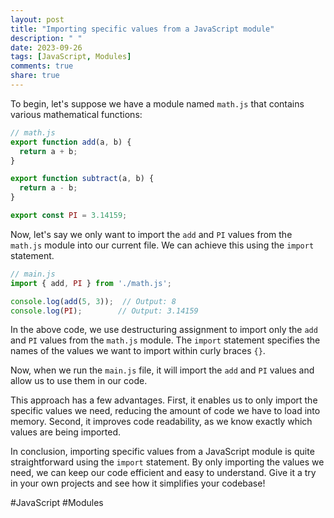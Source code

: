 ```yaml
---
layout: post
title: "Importing specific values from a JavaScript module"
description: " "
date: 2023-09-26
tags: [JavaScript, Modules]
comments: true
share: true
---
```


To begin, let's suppose we have a module named `math.js` that contains various mathematical functions:

```javascript
// math.js
export function add(a, b) {
  return a + b;
}

export function subtract(a, b) {
  return a - b;
}

export const PI = 3.14159;
```

Now, let's say we only want to import the `add` and `PI` values from the `math.js` module into our current file. We can achieve this using the `import` statement.

```javascript
// main.js
import { add, PI } from './math.js';

console.log(add(5, 3));  // Output: 8
console.log(PI);        // Output: 3.14159
```

In the above code, we use destructuring assignment to import only the `add` and `PI` values from the `math.js` module. The `import` statement specifies the names of the values we want to import within curly braces `{}`.

Now, when we run the `main.js` file, it will import the `add` and `PI` values and allow us to use them in our code.

This approach has a few advantages. First, it enables us to only import the specific values we need, reducing the amount of code we have to load into memory. Second, it improves code readability, as we know exactly which values are being imported.

In conclusion, importing specific values from a JavaScript module is quite straightforward using the `import` statement. By only importing the values we need, we can keep our code efficient and easy to understand. Give it a try in your own projects and see how it simplifies your codebase!

#JavaScript #Modules